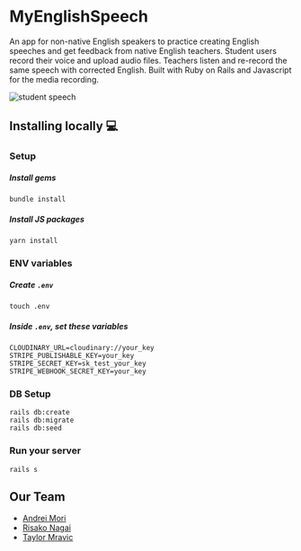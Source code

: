 # MyEnglishSpeech
<p align="left">An app for non-native English speakers to practice creating English speeches and get feedback from native English teachers. Student users record their voice and upload audio files. Teachers listen and re-record the same speech with corrected English. Built with Ruby on Rails and Javascript for the media recording.</p>

![student speech](https://user-images.githubusercontent.com/59186645/158356407-e58ce9e5-99a7-4015-8593-820af33f8523.png)

## Installing locally :computer:
### Setup
##### Install gems
```
bundle install
```
##### Install JS packages
```
yarn install
```

### ENV variables
##### Create `.env`
```
touch .env
```
##### Inside `.env`, set these variables
```
CLOUDINARY_URL=cloudinary://your_key
STRIPE_PUBLISHABLE_KEY=your_key
STRIPE_SECRET_KEY=sk_test_your_key
STRIPE_WEBHOOK_SECRET_KEY=your_key
```

### DB Setup
```
rails db:create
rails db:migrate
rails db:seed
```

### Run your server

```
rails s
```


## Our Team
* [Andrei Mori](https://github.com/andreicodenz)
* [Risako Nagai](https://github.com/Risako03)
* [Taylor Mravic](https://github.com/tmravic)
